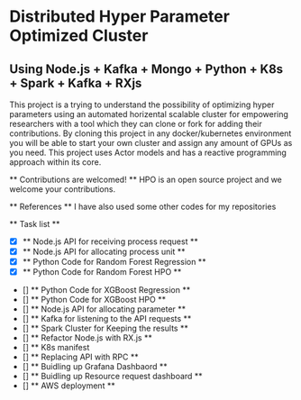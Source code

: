 # Distributed Hyper Parameter Optimized Cluster
## Using Node.js + Kafka + Mongo + Python + K8s + Spark + Kafka + RXjs 

This project is a trying to understand the possibility of optimizing hyper parameters using an automated horizental scalable cluster for empowering researchers with a tool which they can clone or fork for adding their contributions. By cloning this project in any docker/kubernetes environment you will be able to start your own cluster and assign any amount of GPUs as you need.
This project uses Actor models and has a reactive programming approach within its core. 

** Contributions are welcomed! ** 
HPO is an open source project and we welcome your contributions. 

** References **
I have also used some other codes for my repositories 

** Task list **

- [x] ** Node.js API for receiving process request **
- [x] ** Node.js API for allocating process unit **
- [x] ** Python Code for Random Forest Regression **
- [x] ** Python Code for Random Forest HPO **
- [] ** Python Code for XGBoost Regression **
- [] ** Python Code for XGBoost HPO **
- [] ** Node.js API for allocating parameter ** 
- [] ** Kafka for listening to the API requests ** 
- [] ** Spark Cluster for Keeping the results ** 
- [] ** Refactor Node.js with RX.js **
- [] ** K8s manifest 
- [] ** Replacing API with RPC **
- [] ** Buidling up Grafana Dashbaord ** 
- [] ** Buidling up Resource request dashboard ** 
- [] ** AWS deployment ** 
